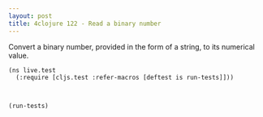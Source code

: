 ```yaml
---
layout: post
title: 4clojure 122 - Read a binary number
---
```


Convert a binary number, provided in the form of a string, to its numerical value.

<pre><code class="language-klipse">(ns live.test
  (:require [cljs.test :refer-macros [deftest is run-tests]]))
 
 
  
(run-tests)
</code></pre>

